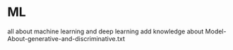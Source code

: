 # ML
all about machine learning and deep learning
add knowledge about Model-About-generative-and-discriminative.txt
